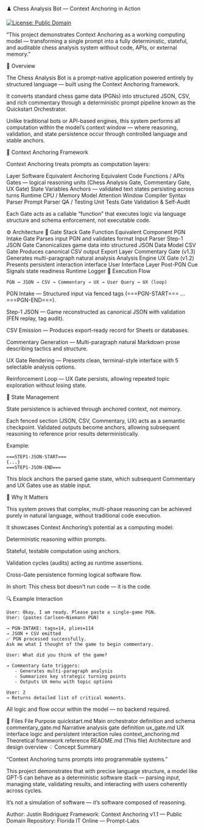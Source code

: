 ♟️ Chess Analysis Bot — Context Anchoring in Action

[![License: Public Domain](https://img.shields.io/badge/license-Public%20Domain-brightgreen.svg)](./LICENSE)


“This project demonstrates Context Anchoring as a working computing model — transforming a single prompt into a fully deterministic, stateful, and auditable chess analysis system without code, APIs, or external memory.”

🧩 Overview

The Chess Analysis Bot is a prompt-native application powered entirely by structured language — built using the Context Anchoring framework.

It converts standard chess game data (PGNs) into structured JSON, CSV, and rich commentary through a deterministic prompt pipeline known as the Quickstart Orchestrator.

Unlike traditional bots or API-based engines, this system performs all computation within the model’s context window — where reasoning, validation, and state persistence occur through controlled language and stable anchors.

🧠 Context Anchoring Framework

Context Anchoring treats prompts as computation layers:

Layer	Software Equivalent	Anchoring Equivalent
Code	Functions / APIs	Gates — logical reasoning units (Chess Analysis Gate, Commentary Gate, UX Gate)
State	Variables	Anchors — validated text states persisting across turns
Runtime	CPU / Memory	Model Attention Window
Compiler	Syntax Parser	Prompt Parser
QA / Testing	Unit Tests	Gate Validation & Self-Audit

Each Gate acts as a callable “function” that executes logic via language structure and schema enforcement, not executable code.

⚙️ Architecture
🧱 Gate Stack
Gate	Function	Equivalent Component
PGN Intake Gate	Parses input PGN and validates format	Input Parser
Step-1 JSON Gate	Canonicalizes game data into structured JSON	Data Model
CSV Gate	Produces canonical CSV output	Export Layer
Commentary Gate (v1.3)	Generates multi-paragraph natural analysis	Analysis Engine
UX Gate (v1.2)	Presents persistent interaction interface	User Interface Layer
Post-PGN Cue	Signals state readiness	Runtime Logger
🔄 Execution Flow
```
PGN → JSON → CSV → Commentary → UX → User Query → UX (loop)
```

PGN Intake — Structured input via fenced tags (===PGN-START=== ... ===PGN-END===).

Step-1 JSON — Game reconstructed as canonical JSON with validation (FEN replay, tag audit).

CSV Emission — Produces export-ready record for Sheets or databases.

Commentary Generation — Multi-paragraph natural Markdown prose describing tactics and structure.

UX Gate Rendering — Presents clean, terminal-style interface with 5 selectable analysis options.

Reinforcement Loop — UX Gate persists, allowing repeated topic exploration without losing state.

🧮 State Management

State persistence is achieved through anchored context, not memory.

Each fenced section (JSON, CSV, Commentary, UX) acts as a semantic checkpoint.
Validated outputs become anchors, allowing subsequent reasoning to reference prior results deterministically.

Example:
```
===STEP1-JSON-START===
{...}
===STEP1-JSON-END===
```

This block anchors the parsed game state, which subsequent Commentary and UX Gates use as stable input.

🧠 Why It Matters

This system proves that complex, multi-phase reasoning can be achieved purely in natural language, without traditional code execution.

It showcases Context Anchoring’s potential as a computing model:

Deterministic reasoning within prompts.

Stateful, testable computation using anchors.

Validation cycles (audits) acting as runtime assertions.

Cross-Gate persistence forming logical software flow.

In short:
This chess bot doesn’t run code — it is the code.

🔍 Example Interaction
```
User: Okay, I am ready. Please paste a single-game PGN.
User: (pastes Carlsen–Niemann PGN)

→ PGN-INTAKE: tags=14, plies=114
→ JSON + CSV emitted
✅ PGN processed successfully.
Ask me what I thought of the game to begin commentary.

User: What did you think of the game?

→ Commentary Gate triggers:
   - Generates multi-paragraph analysis
   - Summarizes key strategic turning points
   - Outputs UX menu with topic options

User: 2
→ Returns detailed list of critical moments.
```

All logic and flow occur within the model — no backend required.

📘 Files
File	Purpose
quickstart.md	Main orchestrator definition and schema
commentary_gate.md	Narrative analysis gate definition
ux_gate.md	UX interface logic and persistent interaction rules
context_anchoring.md	Theoretical framework reference
README.md	(This file) Architecture and design overview
💡 Concept Summary

“Context Anchoring turns prompts into programmable systems.”

This project demonstrates that with precise language structure, a model like GPT-5 can behave as a deterministic software stack — parsing input, managing state, validating results, and interacting with users coherently across cycles.

It’s not a simulation of software — it’s software composed of reasoning.

Author: Justin Rodriguez
Framework: Context Anchoring v1.1 — Public Domain
Repository: Florida IT Online — Prompt-Labs
